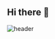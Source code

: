 ## Hi there 👋
![header](https://capsule-render.vercel.app/api?type=Rounded&color=gradient&height=300&section=header&text=Good%20to%20see%20you%20%F0%9F%A4%97)
<!--
**ssummini/ssummini** is a ✨ _special_ ✨ repository because its `README.md` (this file) appears on your GitHub profile.

Here are some ideas to get you started:

- 🔭 I’m currently working on ...
- 🌱 I’m currently learning ...
- 👯 I’m looking to collaborate on ...
- 🤔 I’m looking for help with ...
- 💬 Ask me about ...
- 📫 How to reach me: ...
- 😄 Pronouns: ...
- ⚡ Fun fact: ...
-->

